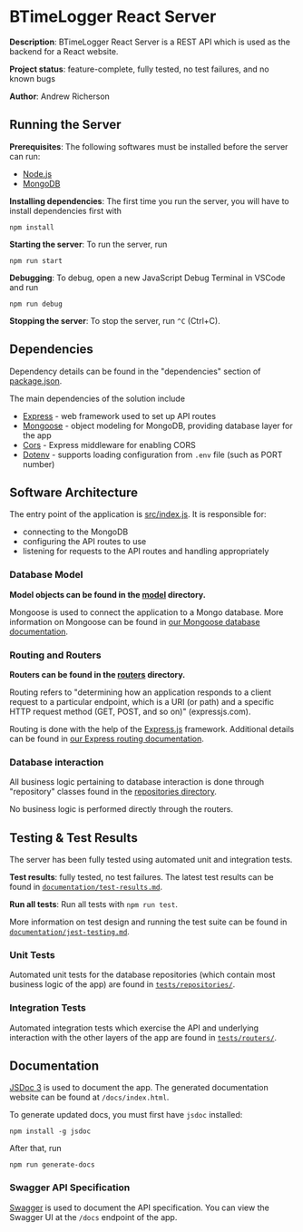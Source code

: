 # BTimeLogger React Server

**Description**: BTimeLogger React Server is a REST API which is used
as the backend for a React website.

**Project status**: feature-complete, fully tested, no test failures, and no known bugs

**Author**: Andrew Richerson

## Running the Server

**Prerequisites**: The following softwares must be installed before the server can run:

-   [Node.js](https://nodejs.org/en/)
-   [MongoDB](https://www.mongodb.com/)

**Installing dependencies**: The first time you run the server, you will have to install dependencies first with

```
npm install
```

**Starting the server**: To run the server, run

```
npm run start
```

**Debugging**: To debug, open a new JavaScript Debug Terminal in VSCode and run

```
npm run debug
```

**Stopping the server**: To stop the server, run `^C` (Ctrl+C).

## Dependencies

Dependency details can be found in the "dependencies" section of [package.json](./package.json).

The main dependencies of the solution include

-   [Express](https://www.npmjs.com/package/express) - web framework used to set up API routes
-   [Mongoose](https://www.npmjs.com/package/mongoose) - object modeling for MongoDB, providing database layer for the app
-   [Cors](https://expressjs.com/en/resources/middleware/cors.html) - Express middleware for enabling CORS
-   [Dotenv](https://www.npmjs.com/package/dotenv) - supports loading configuration from `.env` file (such as PORT number)

## Software Architecture

The entry point of the application is [src/index.js](./src/index.js). It is responsible for:

-   connecting to the MongoDB
-   configuring the API routes to use
-   listening for requests to the API routes and handling appropriately

### Database Model

**Model objects can be found in the [model](./src/model) directory.**

Mongoose is used to connect the application to a Mongo database. More information on Mongoose can be found in [our Mongoose database documentation](./documentation/mongoose-database.md).

### Routing and Routers

**Routers can be found in the [routers](./src/routers) directory.**

Routing refers to "determining how an application responds to a client request to a particular endpoint, which is a URI (or path) and a specific HTTP request method (GET, POST, and so on)" (expressjs.com).

Routing is done with the help of the [Express.js](expressjs.com) framework. Additional details can be found in [our Express routing documentation](./documentation/express-routing.md).

### Database interaction

All business logic pertaining to database interaction is done through "repository" classes found in the [repositories directory](./src/repositories).

No business logic is performed directly through the routers.

## Testing & Test Results

The server has been fully tested using automated unit and integration tests.

**Test results**: fully tested, no test failures. The latest test results can be found in [`documentation/test-results.md`](./documentation/test-results.md).

**Run all tests**: Run all tests with `npm run test`.

More information on test design and running the test suite can be found in [`documentation/jest-testing.md`](./documentation/jest-testing.md).

### Unit Tests

Automated unit tests for the database repositories (which contain most business logic of the app) are found in [`tests/repositories/`](./tests/repositories/).

### Integration Tests

Automated integration tests which exercise the API and underlying interaction with the other layers of the app are found in [`tests/routers/`](./tests/routers/).

## Documentation

[JSDoc 3](https://jsdoc.app/about-getting-started.html) is used to document the app. The generated documentation website can be found at `/docs/index.html`.

To generate updated docs, you must first have `jsdoc` installed:

```
npm install -g jsdoc
```

After that, run

```
npm run generate-docs
```

### Swagger API Specification

[Swagger](https://swagger.io/) is used to document the API specification. You can
view the Swagger UI at the `/docs` endpoint of the app.
